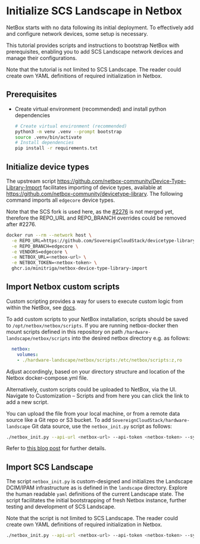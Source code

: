 # Initialize SCS Landscape in Netbox

NetBox starts with no data following its initial deployment.
To effectively add and configure network devices, some setup is necessary.

This tutorial provides scripts and instructions to bootstrap NetBox with
prerequisites, enabling you to add SCS Landscape network devices and manage their configurations.

Note that the tutorial is not limited to SCS Landscape. The reader could create own YAML definitions
of required initialization in Netbox.

## Prerequisites 

* Create virtual environment (recommended) and install python dependencies
  ```bash
  # Create virtual environment (recommended)
  python3 -m venv .venv --prompt bootstrap
  source .venv/bin/activate
  # Install dependencies
  pip install -r requirements.txt
  ```

## Initialize device types

The upstream script https://github.com/netbox-community/Device-Type-Library-Import
facilitates importing of device types, available at https://github.com/netbox-community/devicetype-library.
The following command imports all `edgecore` device types.

Note that the SCS fork is used here, as the [#2276](https://github.com/netbox-community/devicetype-library/pull/2276) is not merged yet, therefore the REPO_URL and REPO_BRANCH
overrides could be removed after #2276.

```bash
docker run --rm --network host \
  -e REPO_URL=https://github.com/SovereignCloudStack/devicetype-library/ \
  -e REPO_BRANCH=edgecore \
  -e VENDORS=edgecore \
  -e NETBOX_URL=<netbox-url> \
  -e NETBOX_TOKEN=<netbox-token> \
  ghcr.io/minitriga/netbox-device-type-library-import
```

## Import Netbox custom scripts

Custom scripting provides a way for users to execute custom logic from within the NetBox, see [docs](https://netbox.uemasul.edu.br/static/docs/customization/custom-scripts/).

To add custom scripts to your NetBox installation, scripts should be saved to `/opt/netbox/netbox/scripts`.
If you are running netbox-docker then mount scripts defined in this repository on path 
`/hardware-landscape/netbox/scripts` into the desired netbox directory e.g. as follows:
```yaml
  netbox:
    volumes:
    - ./hardware-landscape/netbox/scripts:/etc/netbox/scripts:z,ro
 ```
Adjust accordingly, based on your directory structure and location of the Netbox docker-compose.yml file.

Alternatively, custom scripts could be uploaded to NetBox, via the UI. Navigate to Customization – Scripts
and from here you can click the link to add a new script.

You can upload the file from your local machine, or from a remote data source like a Git repo or S3 bucket.
To add `SovereignCloudStack/hardware-landscape` Git data source, use the `netbox_init.py` script as follows:

```bash
./netbox_init.py --api-url <netbox-url> --api-token <netbox-token> --sync-datasources --data-file landscape/03_data_sources.yml
```

Refer to [this blog post](https://netboxlabs.com/blog/getting-started-with-netbox-custom-scripts/) for further details. 

## Import SCS Landscape

The script `netbox_init.py` is custom-designed and initializes the Landscape DCIM/IPAM 
infrastructure as is defined in the `landscape` directory. Explore the human readable `yaml`
definitions of the current Landscape state.
The script facilitates the initial bootstrapping of fresh Netbox instance, further testing and
development of SCS Landscape.

Note that the script is not limited to SCS Landscape. The reader could create own YAML definitions
of required initialization in Netbox.

```bash
./netbox_init.py --api-url <netbox-url> --api-token <netbox-token> --sync-datasources --execute-scripts --data-dir landscape
```
